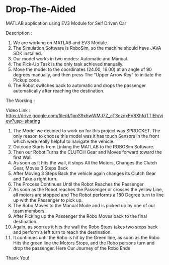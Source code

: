 # Drop-The-Aided
MATLAB application using EV3 Module for Self Driven Car

Description : 
1. We are working on MATLAB and EV3 Module. 
2. The Simulation Software is RoboSim, so the machine should have JAVA SDK installed.
3. Our model works in two modes: Automatic and Manual.
4. The Pick-Up Task is the only task achieved manually. 
5. Move the model to the coordinates (24.00, 16.00) at an angle of 90 degrees manually, and then press The “Upper Arrow Key” to initiate the Pickup code.
6. The Robot switches back to automatic and drops the passenger automatically after reaching the destination. 

The Working :

Video Link : https://drive.google.com/file/d/1ppS9xhwWMJ7Z_cT3ezqxFV8XhfdTTlEh/view?usp=sharing

1. The Model we decided to work on for this project was SPROCKET. The only reason to choose this model was it has touch Sensors in the front which were really helpful to navigate the vehicle.
2. Outcode Starts from Linking the MATLAB to the ROBOSim Software.
3. Then our Robot Turns the CLUTCH Gear and Moves forward toward the first Wall. 
4. As soon as it hits the wall, it stops All the Motors, Changes the Clutch Gear, Moves 3 Steps Back
5. After Moving 3 Steps Back the vehicle again changes its Clutch Gear and Take a right turn. 
6. The Process Continues Until the Robot Reaches the Passenger
7. As soon as the Robot reaches the Passenger or crosses the yellow Line, all motors are stopped and The Robot performs a 180 Degree turn to line up with the Passenger to pick up. 
8. The Robo Moves to the Manual Mode and is picked up by one of our team members. 
9. After Picking up the Passenger the Robo Moves back to the final destination. 
10. Again, as soon as it hits the wall the Robo Stops takes two steps back and perform a left turn to reach the destination. 
11. It continues until the Robo is hit by the Green line, as soon as the Robo Hits the green line the Motors Stops, and the Robo persons turn and drop the passenger.
Here Our Journey of the Robo Ends 

Thank You!


